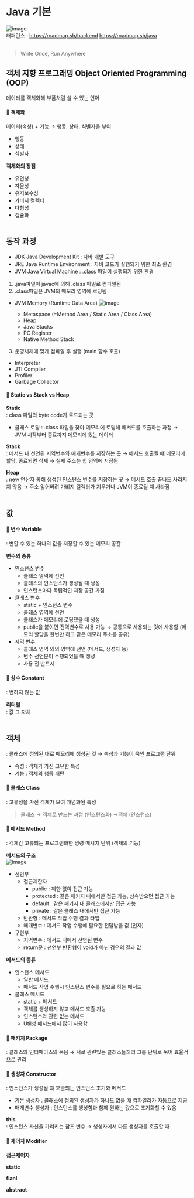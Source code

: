 # Java 기본
![image](https://user-images.githubusercontent.com/76642597/216765648-8abda3ea-b526-47fc-a62a-a4f52d9026a7.png)
<br>
래퍼런스 : https://roadmap.sh/backend  https://roadmap.sh/java
<br><br>

> Write Once, Run Anywhere

## 객체 지향 프로그래밍 Object Oriented Programming (OOP)
데이터를 객체화해 부품처럼 쓸 수 있는 언어

#### 📌 객체화
데이터(속성) + 기능
→ 행동, 상태, 식별자을 부여

- 행동
- 상태
- 식별자


<b>객체화의 장점</b> <br>
- 유연성
- 자율성
- 유지보수성
- 가비지 컬렉터
- 다형성
- 캡슐화
<br><br>

## 동작 과정
- JDK Java Development Kit : 자바 개발 도구
- JRE Java Runtime Environment : 자바 코드가 실행되기 위한 최소 환경
- JVM Java Virtual Machine : .class 파일이 실행되기 위한 환경 

1. .java파일이 javac에 의해 .class 파일로 컴파일됨
2. .class파일은 JVM의 메모리 영역에 로딩됨
- JVM Memory (Runtime Data Area)
  ![image](https://user-images.githubusercontent.com/76642597/216766046-03a94064-21df-4cb9-8c72-53994b3e80e6.png)

  - Metaspace (=Method Area / Static Area / Class Area)
  - Heap
  - Java Stacks
  - PC Register
  - Native Method Stack

3. 운영체제에 맞게 컴파일 후 실행 (main 함수 호출)
- Interpreter
- JTI Compiler
- Profiler
- Garbage Collector

#### 📌 Static vs Stack vs Heap
<b>Static</b> <br>
: class 파일의 byte code가 로드되는 곳
- 클래스 로딩 : .class 파일을 찾아 메모리에 로딩해 메서드를 호출하는 과정
→ JVM 시작부터 종료까지 메모리에 있는 데이터

<b>Stack</b> <br>
: 메서드 내 선언된 지역변수와 매개변수를 저장하는 곳
→ 메서드 호출될 떄 메모리에 할당, 종료되면 삭제
→ 실제 주소는 힙 영역에 저장됨

<b>Heap</b> <br>
: new 연산자 통해 생성된 인스턴스 변수를 저장하는 곳
→ 메서드 호출 끝나도 사라지지 않음
→ 주소 잃어버려 가비지 컬렉터가 지우거나 JVM이 종료될 때 사라짐
<br><br>

## 값
#### 📌 변수 Variable
: 변할 수 있는 하나의 값을 저장할 수 있는 메모리 공간

<b>변수의 종류</b> <br>
- 인스턴스 변수 
  - 클래스 영역에 선언
  - 클래스의 인스턴스가 생성될 때 생성
  - 인스턴스마다 독립적인 저장 공간 가짐
- 클래스 변수
  - static + 인스턴스 변수
  - 클래스 영역에 선언
  - 클래스가 메모리에 로딩됐을 때 생성
  - public을 붙이면 전역변수로 사용 가능
  → 공통으로 사용되는 것에 사용함 (메모리 할당을 한번만 하고 같은 메모리 주소를 공유)
- 지역 변수
  - 클래스 영역 외의 영역에 선언 (메서드, 생성자 등)
  - 변수 선언문이 수행되었을 때 생성
  - 사용 전 반드시 
 
 #### 📌 상수 Constant
 : 변하지 않는 값
 
 <b>리터럴</b> <br>
: 값 그 자체
<br><br>

## 객체
: 클래스에 정의된 대로 메모리에 생성된 것
→ 속성과 기능이 묶인 프로그램 단위

- 속성 : 객체가 가진 고유한 특성
- 기능 : 객체의 행동 패턴

#### 📌 클래스 Class
: 고유성을 가진 객체가 모여 개념화된 특성

> 클래스 → 객체로 만드는 과정 (인스턴스화) →객체 (인스턴스)

#### 📌 메서드 Method
: 객체간 고류되는 프로그램화한 명령 메시지 단위 (객체의 기능)

<b>메서드의 구조</b> <br>
![image](https://user-images.githubusercontent.com/76642597/216767166-42b90912-78fb-459e-b0d6-83ec8e9c4b91.png)

- 선언부
  - 접근제한자 
    - public : 제한 없이 접근 가능
    - protected : 같은 패키지 내에서만 접근 가능, 상속받으면 접근 가능
    - default : 같은 패키지 내 클래스에서만 접근 가능 
    - private : 같은 클래스 내에서만 접근 가능
  - 반환형 : 메서드 작업 수행 결과 타입
  - 매개변수 : 메서드 작업 수행에 필요한 전달받을 값 (인자)  
- 구현부
  - 지역변수 : 메서드 내에서 선언된 변수
  - return문 : 선언부 반환형이 void가 아닌 경우의 결과 값

<b>메서드의 종류</b> <br>
- 인스턴스 메서드
  - 일반 메서드
  - 메서드 작업 수행시 인스턴스 변수를 필요로 하는 메서드 
- 클래스 메서드
  - static + 메서드
  - 객체를 생성하지 않고 메서드 호출 가능
  - 인스턴스와 관련 없는 메서드
  - Util성 메서드에서 많이 사용함

#### 📌 패키지 Package
: 클래스와 인터페이스의 묶음
→ 서로 관련있는 클래스들끼리 그룹 단위로 묶어 효율적으로 관리

#### 📌 생성자 Constructor
: 인스턴스가 생성될 떄 호출되는 인스턴스 초기화 메서드

- 기본 생성자 : 클래스에 정의된 생성자가 하나도 없을 때 컴파일러가 자동으로 제공
- 매개변수 생성자 : 인스턴스를 생성함과 함께 원하는 값으로 초기화할 수 있음

<b>this</b> <br>
: 인스턴스 자신을 가리키는 참조 변수
→ 생성자에서 다른 생성자를 호출할 때

#### 📌 제어자 Modifier
<b>접근제어자</b> <br>

<b>static</b> <br>

<b>fianl</b> <br>

<b>abstract</b> <br>


